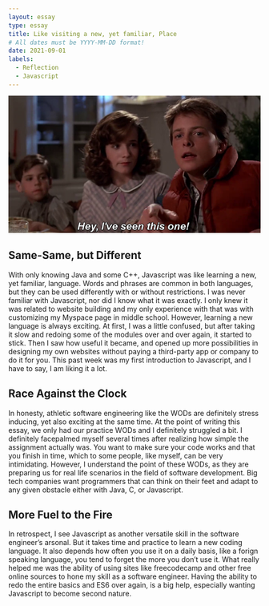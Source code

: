 ```yaml
---
layout: essay
type: essay
title: Like visiting a new, yet familiar, Place
# All dates must be YYYY-MM-DD format!
date: 2021-09-01
labels:
  - Reflection
  - Javascript
---
```


<img class="ui tiny right spaced image" src="../images/86e.png">

## Same-Same, but Different

With only knowing Java and some C++, Javascript was like learning a new, yet familiar, language. Words and phrases are common in both languages, but they can be used differently with or without restrictions. I was never familiar with Javascript, nor did I know what it was exactly. I only knew it was related to website building and my only experience with that was with customizing my Myspace page in middle school. However, learning a new language is always exciting. At first, I was a little confused,  but after taking it slow and redoing some of the modules over and over again, it started to stick. Then I saw how useful it became, and opened up more possibilities in designing my own websites without paying a third-party app or company to do it for you. This past week was my first introduction to Javascript, and I have to say, I am liking it a lot. 

## Race Against the Clock

In honesty, athletic software engineering like the WODs are definitely stress inducing, yet also exciting at the same time. At the point of writing this essay, we only had our practice WODs and I definitely struggled a bit. I definitely facepalmed myself several times after realizing how simple the assignment actually was. You want to make sure your code works and that you finish in time, which to some people, like myself, can be very intimidating. However, I understand the point of these WODs, as they are preparing us for real life scenarios in the field of software development. Big tech companies want programmers that can think on their feet and adapt to any given obstacle either with Java, C, or Javascript. 

## More Fuel to the Fire

In retrospect, I see Javascript as another versatile skill in the software engineer’s arsonal. But it takes time and practice to learn a new coding language. It also depends how often you use it on a daily basis, like a forign speaking language, you tend to forget the more you don’t use it. What really helped me was the ability of using sites like freecodecamp and other free online sources to hone my skill as a software engineer. Having the ability to redo the entire basics and ES6 over again, is a big help, especially wanting Javascript to become second nature.

